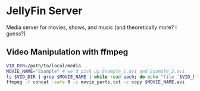 # JellyFin Server

Media server for movies, shows, and music (and theoretically more? I guess?)

## Video Manipulation with ffmpeg

```bash
VID_DIR=/path/to/local/media
MOVIE_NAME="Example" # we'd pick up Example_1.avi and Example_2.avi
ls $VID_DIR | grep $MOVIE_NAME | while read each; do echo "file '$VID_DIR/$each'" >> "movie_parts.txt"; done
ffmpeg -f concat -safe 0 -i movie_parts.txt -c copy $MOVIE_NAME.avi
```
